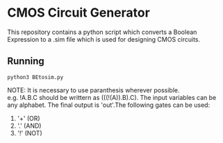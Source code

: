 # CMOS Circuit Generator
This repository contains a python script which converts a Boolean Expression to a .sim file which is used for designing CMOS circuits.

## Running
```
python3 BEtosim.py
```

NOTE: It is necessary to use paranthesis wherever possible. <br>e.g. !A.B.C should be writtern as (((!(A)).B).C). The input variables can be any alphabet. The final output is 'out'.The following gates can be used: 
1. '+' (OR)
2. '.' (AND)
3. '!' (NOT)

